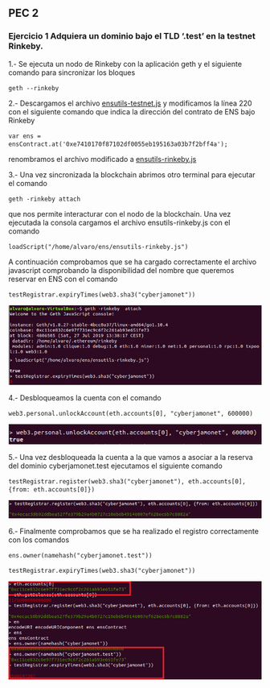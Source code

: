 ## PEC 2

###  Ejercicio 1 Adquiera un dominio bajo el TLD ‘.test’ en la testnet Rinkeby.

1.- Se ejecuta un nodo de Rinkeby con la aplicación geth y el siguiente comando para sincronizar los bloques
```console
geth --rinkeby
```

2.- Descargamos el archivo [ensutils-testnet.js](https://github.com/ensdomains/ens/blob/master/ensutils-testnet.js) y modificamos la línea 220 con el siguiente comando que indica la dirección del contrato de ENS bajo Rinkeby
```console
var ens = ensContract.at('0xe7410170f87102df0055eb195163a03b7f2bff4a');
```
renombramos el archivo modificado a [ensutils-rinkeby.js](ensutils-rinkeby.js)

3.- Una vez sincronizada la blockchain abrimos otro terminal para ejecutar el comando
```console
geth -rinkeby attach 
```
que nos permite interacturar con el nodo de la blockchain. Una vez ejecutada la consola cargamos el archivo ensutils-rinkeby.js con el comando 
```console
loadScript("/home/alvaro/ens/ensutils-rinkeby.js")
```
A continuación comprobamos que se ha cargado correctamente el archivo javascript comprobando la disponibilidad del nombre que queremos reservar en ENS con el comando
```console
testRegistrar.expiryTimes(web3.sha3("cyberjamonet"))
```

![Captura 1](Pantallazos/LoadScript.png "Captura 1")

4.- Desbloqueamos la cuenta con el comando
```console
web3.personal.unlockAccount(eth.accounts[0], "cyberjamonet", 600000)
```

![Captura 2](Pantallazos/unlockaccount.png "Captura 2")

5.- Una vez desbloqueada la cuenta a la que vamos a asociar a la reserva del dominio cyberjamonet.test ejecutamos el siguiente comando 
```console
testRegistrar.register(web3.sha3("cyberjamonet"), eth.accounts[0], {from: eth.accounts[0]})
```

![Captura 3](Pantallazos/register.png "Captura 3")

6.- Finalmente comprobamos que se ha realizado el registro correctamente con los comandos 
```console
ens.owner(namehash("cyberjamonet.test"))
```
```console
testRegistrar.expiryTimes(web3.sha3("cyberjamonet"))
```

![Captura 4](Pantallazos/comprobacion.png "Captura 4")
